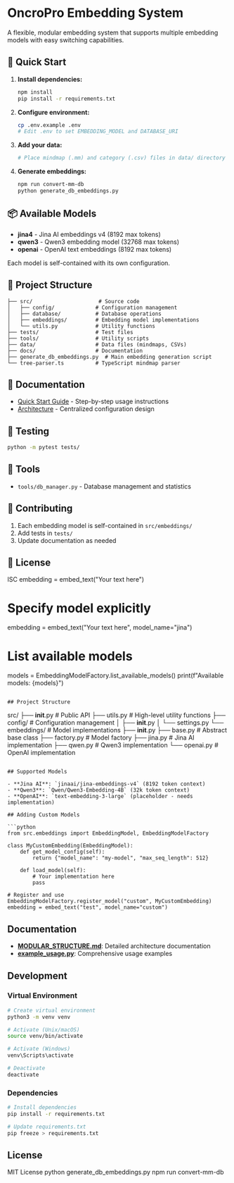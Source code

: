 # OncroPro Embedding System

A flexible, modular embedding system that supports multiple embedding models with easy switching capabilities.

## 🚀 Quick Start

1. **Install dependencies:**

   ```bash
   npm install
   pip install -r requirements.txt
   ```

2. **Configure environment:**

   ```bash
   cp .env.example .env
   # Edit .env to set EMBEDDING_MODEL and DATABASE_URI
   ```

3. **Add your data:**

   ```bash
   # Place mindmap (.mm) and category (.csv) files in data/ directory
   ```

4. **Generate embeddings:**
   ```bash
   npm run convert-mm-db
   python generate_db_embeddings.py
   ```

## 📦 Available Models

- **jina4** - Jina AI embeddings v4 (8192 max tokens)
- **qwen3** - Qwen3 embedding model (32768 max tokens)
- **openai** - OpenAI text embeddings (8192 max tokens)

Each model is self-contained with its own configuration.

## 📁 Project Structure

```
├── src/                     # Source code
│   ├── config/             # Configuration management
│   ├── database/           # Database operations
│   ├── embeddings/         # Embedding model implementations
│   └── utils.py            # Utility functions
├── tests/                  # Test files
├── tools/                  # Utility scripts
├── data/                   # Data files (mindmaps, CSVs)
├── docs/                   # Documentation
├── generate_db_embeddings.py  # Main embedding generation script
└── tree-parser.ts          # TypeScript mindmap parser
```

## 📖 Documentation

- [Quick Start Guide](HOW_TO.md) - Step-by-step usage instructions
- [Architecture](docs/CENTRALIZED_CONFIG.md) - Centralized configuration design

## 🧪 Testing

```bash
python -m pytest tests/
```

## 🔧 Tools

- `tools/db_manager.py` - Database management and statistics

## 🤝 Contributing

1. Each embedding model is self-contained in `src/embeddings/`
2. Add tests in `tests/`
3. Update documentation as needed

## 📄 License

ISC
embedding = embed_text("Your text here")

# Specify model explicitly

embedding = embed_text("Your text here", model_name="jina")

# List available models

models = EmbeddingModelFactory.list_available_models()
print(f"Available models: {models}")

```

## Project Structure

```

src/
├── **init**.py # Public API
├── utils.py # High-level utility functions
├── config/ # Configuration management
│ ├── **init**.py
│ └── settings.py
└── embeddings/ # Model implementations
├── **init**.py
├── base.py # Abstract base class
├── factory.py # Model factory
├── jina.py # Jina AI implementation
├── qwen.py # Qwen3 implementation
└── openai.py # OpenAI implementation

````

## Supported Models

- **Jina AI**: `jinaai/jina-embeddings-v4` (8192 token context)
- **Qwen3**: `Qwen/Qwen3-Embedding-4B` (32k token context)
- **OpenAI**: `text-embedding-3-large` (placeholder - needs implementation)

## Adding Custom Models

```python
from src.embeddings import EmbeddingModel, EmbeddingModelFactory

class MyCustomEmbedding(EmbeddingModel):
    def get_model_config(self):
        return {"model_name": "my-model", "max_seq_length": 512}

    def load_model(self):
        # Your implementation here
        pass

# Register and use
EmbeddingModelFactory.register_model("custom", MyCustomEmbedding)
embedding = embed_text("test", model_name="custom")
````

## Documentation

- **[MODULAR_STRUCTURE.md](MODULAR_STRUCTURE.md)**: Detailed architecture documentation
- **[example_usage.py](example_usage.py)**: Comprehensive usage examples

## Development

### Virtual Environment

```bash
# Create virtual environment
python3 -m venv venv

# Activate (Unix/macOS)
source venv/bin/activate

# Activate (Windows)
venv\Scripts\activate

# Deactivate
deactivate
```

### Dependencies

```bash
# Install dependencies
pip install -r requirements.txt

# Update requirements.txt
pip freeze > requirements.txt
```

## License

MIT License
python generate_db_embeddings.py
npm run convert-mm-db
